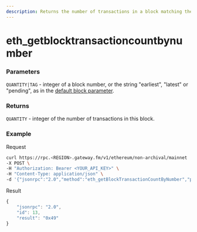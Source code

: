 ```yaml
---
description: Returns the number of transactions in a block matching the given block number.
---
```


# eth\_getblocktransactioncountbynumber

### Parameters

`QUANTITY|TAG` - integer of a block number, or the string "earliest", "latest" or "pending", as in the [default block parameter](https://eth.wiki/json-rpc/API#the-default-block-parameter).

### Returns

`QUANTITY` - integer of the number of transactions in this block.

### **Example**

Request

```bash
curl https://rpc.<REGION>.gateway.fm/v1/ethereum/non-archival/mainnet  \
-X POST \
-H "Authorization: Bearer <YOUR_API_KEY>" \
-H "Content-Type: application/json" \
-d '{"jsonrpc":"2.0","method":"eth_getBlockTransactionCountByNumber","params":["0x52A8CA"],"id":13}'
```

Result

```javascript
{
    "jsonrpc": "2.0",
    "id": 13,
    "result": "0x49"
}
```
